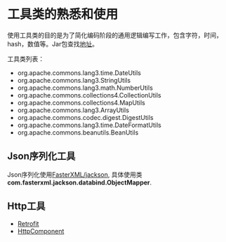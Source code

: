 # 工具类的熟悉和使用

使用工具类的目的是为了简化编码阶段的通用逻辑编写工作，包含字符，时间，hash，数值等。Jar包查找[地址](https://mvnrepository.com/)。

工具类列表：

- org.apache.commons.lang3.time.DateUtils
- org.apache.commons.lang3.StringUtils
- org.apache.commons.lang3.math.NumberUtils
- org.apache.commons.collections4.CollectionUtils
- org.apache.commons.collections4.MapUtils
- org.apache.commons.lang3.ArrayUtils
- org.apache.commons.codec.digest.DigestUtils
- org.apache.commons.lang3.time.DateFormatUtils
- org.apache.commons.beanutils.BeanUtils

## Json序列化工具

Json序列化使用[FasterXML/jackson](https://github.com/FasterXML/jackson),
具体使用类**com.fasterxml.jackson.databind.ObjectMapper**.

## Http工具

- [Retrofit](https://square.github.io/retrofit/)
- [HttpComponent](http://hc.apache.org/)
